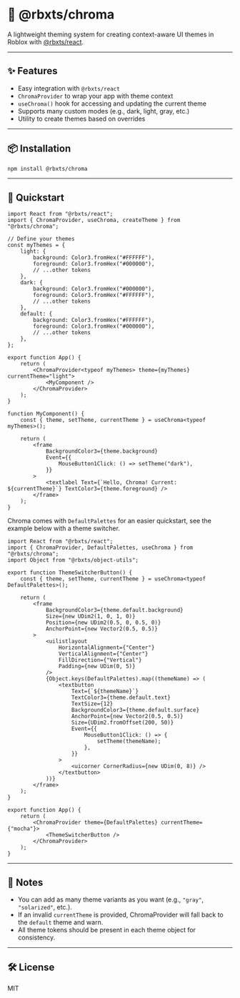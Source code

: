 # 🎨 @rbxts/chroma

A lightweight theming system for creating context-aware UI themes in Roblox with [@rbxts/react](https://github.com/littensy/rbxts-react).

---

## ✨ Features

- Easy integration with `@rbxts/react`
- `ChromaProvider` to wrap your app with theme context
- `useChroma()` hook for accessing and updating the current theme
- Supports many custom modes (e.g., dark, light, gray, etc.)
- Utility to create themes based on overrides

---

## 📦 Installation

```bash
npm install @rbxts/chroma
```

---

## 🚀 Quickstart

```tsx
import React from "@rbxts/react";
import { ChromaProvider, useChroma, createTheme } from "@rbxts/chroma";

// Define your themes
const myThemes = {
    light: {
        background: Color3.fromHex("#FFFFFF"),
        foreground: Color3.fromHex("#000000"),
        // ...other tokens
    },
    dark: {
        background: Color3.fromHex("#000000"),
        foreground: Color3.fromHex("#FFFFFF"),
        // ...other tokens
    },
    default: {
        background: Color3.fromHex("#FFFFFF"),
        foreground: Color3.fromHex("#000000"),
        // ...other tokens
    },
};

export function App() {
    return (
        <ChromaProvider<typeof myThemes> theme={myThemes} currentTheme="light">
            <MyComponent />
        </ChromaProvider>
    );
}

function MyComponent() {
    const { theme, setTheme, currentTheme } = useChroma<typeof myThemes>();

    return (
        <frame
            BackgroundColor3={theme.background}
            Event={{
                MouseButton1Click: () => setTheme("dark"),
            }}
        >
            <textlabel Text={`Hello, Chroma! Current: ${currentTheme}`} TextColor3={theme.foreground} />
        </frame>
    );
}
```

Chroma comes with `DefaultPalettes` for an easier quickstart, see the example below with a theme switcher.
```tsx
import React from "@rbxts/react";
import { ChromaProvider, DefaultPalettes, useChroma } from "@rbxts/chroma";
import Object from "@rbxts/object-utils";

export function ThemeSwitcherButton() {
    const { theme, setTheme, currentTheme } = useChroma<typeof DefaultPalettes>();

    return (
        <frame
            BackgroundColor3={theme.default.background}
            Size={new UDim2(1, 0, 1, 0)}
            Position={new UDim2(0.5, 0, 0.5, 0)}
            AnchorPoint={new Vector2(0.5, 0.5)}
        >
            <uilistlayout
                HorizontalAlignment={"Center"}
                VerticalAlignment={"Center"}
                FillDirection={"Vertical"}
                Padding={new UDim(0, 5)}
            />
            {Object.keys(DefaultPalettes).map((themeName) => (
                <textbutton
                    Text={`${themeName}`}
                    TextColor3={theme.default.text}
                    TextSize={12}
                    BackgroundColor3={theme.default.surface}
                    AnchorPoint={new Vector2(0.5, 0.5)}
                    Size={UDim2.fromOffset(200, 50)}
                    Event={{
                        MouseButton1Click: () => {
                            setTheme(themeName);
                        },
                    }}
                >
                    <uicorner CornerRadius={new UDim(0, 8)} />
                </textbutton>
            ))}
        </frame>
    );
}

export function App() {
    return (
        <ChromaProvider theme={DefaultPalettes} currentTheme={"mocha"}>
            <ThemeSwitcherButton />
        </ChromaProvider>
    );
}
```

---

## 📝 Notes

- You can add as many theme variants as you want (e.g., `"gray"`, `"solarized"`, etc.).
- If an invalid `currentTheme` is provided, ChromaProvider will fall back to the `default` theme and warn.
- All theme tokens should be present in each theme object for consistency.

---

## 🛠️ License

MIT
